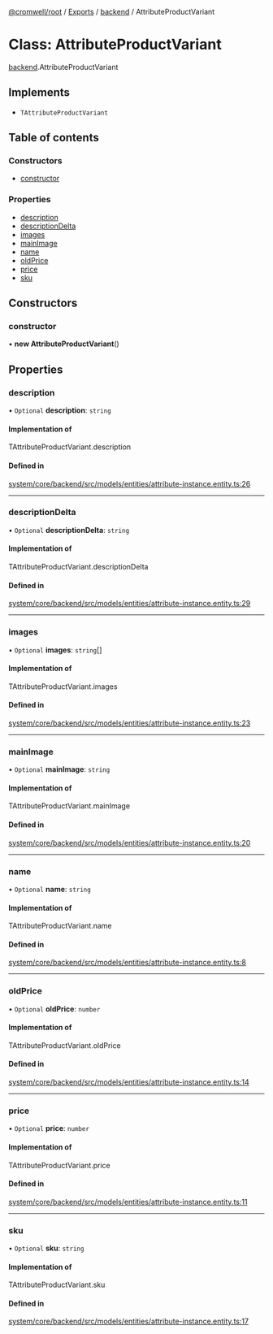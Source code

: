 [@cromwell/root](../README.md) / [Exports](../modules.md) / [backend](../modules/backend.md) / AttributeProductVariant

# Class: AttributeProductVariant

[backend](../modules/backend.md).AttributeProductVariant

## Implements

- `TAttributeProductVariant`

## Table of contents

### Constructors

- [constructor](#constructor)

### Properties

- [description](#description)
- [descriptionDelta](#descriptiondelta)
- [images](#images)
- [mainImage](#mainimage)
- [name](#name)
- [oldPrice](#oldprice)
- [price](#price)
- [sku](#sku)

## Constructors

### constructor

• **new AttributeProductVariant**()

## Properties

### description

• `Optional` **description**: `string`

#### Implementation of

TAttributeProductVariant.description

#### Defined in

[system/core/backend/src/models/entities/attribute-instance.entity.ts:26](https://github.com/CromwellCMS/Cromwell/blob/master/system/core/backend/src/models/entities/attribute-instance.entity.ts#L26)

___

### descriptionDelta

• `Optional` **descriptionDelta**: `string`

#### Implementation of

TAttributeProductVariant.descriptionDelta

#### Defined in

[system/core/backend/src/models/entities/attribute-instance.entity.ts:29](https://github.com/CromwellCMS/Cromwell/blob/master/system/core/backend/src/models/entities/attribute-instance.entity.ts#L29)

___

### images

• `Optional` **images**: `string`[]

#### Implementation of

TAttributeProductVariant.images

#### Defined in

[system/core/backend/src/models/entities/attribute-instance.entity.ts:23](https://github.com/CromwellCMS/Cromwell/blob/master/system/core/backend/src/models/entities/attribute-instance.entity.ts#L23)

___

### mainImage

• `Optional` **mainImage**: `string`

#### Implementation of

TAttributeProductVariant.mainImage

#### Defined in

[system/core/backend/src/models/entities/attribute-instance.entity.ts:20](https://github.com/CromwellCMS/Cromwell/blob/master/system/core/backend/src/models/entities/attribute-instance.entity.ts#L20)

___

### name

• `Optional` **name**: `string`

#### Implementation of

TAttributeProductVariant.name

#### Defined in

[system/core/backend/src/models/entities/attribute-instance.entity.ts:8](https://github.com/CromwellCMS/Cromwell/blob/master/system/core/backend/src/models/entities/attribute-instance.entity.ts#L8)

___

### oldPrice

• `Optional` **oldPrice**: `number`

#### Implementation of

TAttributeProductVariant.oldPrice

#### Defined in

[system/core/backend/src/models/entities/attribute-instance.entity.ts:14](https://github.com/CromwellCMS/Cromwell/blob/master/system/core/backend/src/models/entities/attribute-instance.entity.ts#L14)

___

### price

• `Optional` **price**: `number`

#### Implementation of

TAttributeProductVariant.price

#### Defined in

[system/core/backend/src/models/entities/attribute-instance.entity.ts:11](https://github.com/CromwellCMS/Cromwell/blob/master/system/core/backend/src/models/entities/attribute-instance.entity.ts#L11)

___

### sku

• `Optional` **sku**: `string`

#### Implementation of

TAttributeProductVariant.sku

#### Defined in

[system/core/backend/src/models/entities/attribute-instance.entity.ts:17](https://github.com/CromwellCMS/Cromwell/blob/master/system/core/backend/src/models/entities/attribute-instance.entity.ts#L17)

